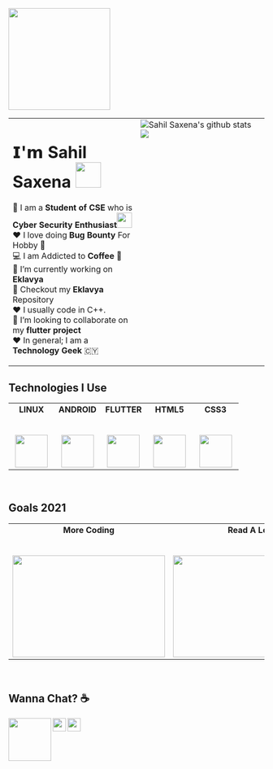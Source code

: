 
<!--
**Sahil-69/Sahil-69** is a ✨ _special_ ✨ repository because its `README.md` (this file) appears on your GitHub profile.


-->
<p>
  <img src="https://media.giphy.com/media/bcKmIWkUMCjVm/giphy.gif" width="200px"></p>
<table>
  <tbody>
    <tr valign="top">
      <td width="50%">
  <h1> 𝗜'𝗺 Sahil Saxena <img src="https://media.giphy.com/media/mGcNjsfWAjY5AEZNw6/giphy.gif" width="50"></h1>
  
🚀 I am a **Student of CSE** who is **Cyber Security Enthusiast**<img src="https://media.giphy.com/media/fYSnHlufseco8Fh93Z/giphy.gif" width="30"> <br>
❤ I love doing **Bug Bounty** For Hobby 🚀 <br>
💻 I am Addicted to **Coffee** 💎<br>
🔭 I’m currently working on **Eklavya**<br>
🌱 Checkout my **Eklavya** Repository<br>
❤ I usually code in C++.<br>
👯 I’m looking to collaborate on my **flutter project** <br>
❤ In general; I am a **Technology Geek**  🇨🇾<br>
</td>
<td width="50%">
<a >
  <img align="center" src="https://github-readme-stats.vercel.app/api?username=Sahil-69&show_icons=true&include_all_commits=true&theme=radical" alt="Sahil Saxena's github stats" />
</a>
<a>
  <img align="center" src="https://github-readme-stats.vercel.app/api/top-langs/?username=Sahil-69&layout=compact&theme=radical" />
  </a>
  </td> 
      </tbody>
</table>

## Technologies I Use

<table>
  <tbody>
    <tr valign="top">
      <td width="20%" align="center">
        <span><strong>LINUX</strong></span><br><br><br>
        <img height="64px" src="https://cdn.svgporn.com/logos/linux-tux.svg">
      </td>
      <td width="20%" align="center">
        <span><strong>ANDROID</strong></span><br><br><br>
        <img height="64px" src="https://cdn.svgporn.com/logos/android.svg">
      </td>
      <td width="20%" align="center">
        <span><strong>FLUTTER</strong></span><br><br><br>
        <img height="64px" src="https://cdn.svgporn.com/logos/flutter.svg">
      </td>
      <td width="20%" align="center">
        <span><strong>HTML5</strong></span><br><br><br>
        <img height="64px" src="https://cdn.svgporn.com/logos/html-5.svg">
      </td>
      <td width="20%" align="center">
        <span><strong>CSS3</strong></span><br><br><br>
        <img height="64px" src="https://cdn.svgporn.com/logos/css-3.svg">
      </td>
      </tbody>
</table>
<br>

## Goals 2021

<table>
  <tbody>
    <tr valign="top">
      <td width="20%" align="center">
        <span><strong>More Coding</strong></span><br><br><br>
        <img height="200px" src="https://media.giphy.com/media/L1R1tvI9svkIWwpVYr/giphy.gif" width="300px">
      </td>
      <td width="20%" align="center">
        <span><strong>Read A Lot</strong></span><br><br><br>
        <img height="200px" src="https://media.giphy.com/media/l6SQZJCWcXQd7mzoiF/giphy.gif" width="300px">
      </td>
      <td width="20%" align="center">
        <span><strong>Meet New People</strong></span><br><br><br>
        <img height="200px" src="https://media.giphy.com/media/uNx0YANtETDM6piXju/giphy.gif" width="300px">
      </td>
      </tbody>
</table>

<br>

## Wanna Chat? ☕

  <a href="https://www.linkedin.com/in/sahil-saxena-1333b9174/">
    <img align="left" width="84px" src="https://cdn.svgporn.com/logos/linkedin.svg" />
  </a>
  <a href="https://twitter.com/Sahil_delinitor">
    <img align="left" width="26px" src="https://cdn.svgporn.com/logos/twitter.svg" />
  </a>
  <a href="mailto:sahilandroid596@gmail.com">
    <img align="left" width="26px" src="https://cdn.svgporn.com/logos/google-gmail.svg" />
  </a>






<!--
- 🤔 I’m looking for help with 
- 💬 Ask me about ...
- 📫 How to reach me: ...
- 😄 Pronouns: ...
- ⚡ Fun fact: ...
-->
